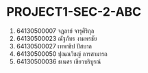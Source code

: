# PROJECT1-SEC-2-ABC

1. 64130500007 จฏลาย์ จารุศิริกุล
2. 64130500023 ณัฐภัทร งามพรชัย
3. 64130500027 เทพาธิป ปัสบาล
4. 64130500050 ปุณณวิชญ์ การสามารถ
5. 64130500036 ธเนศร เขียวบริบูรณ์
